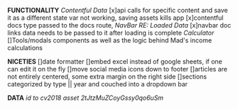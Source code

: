 **FUNCTIONALITY**
  *Contentful Data*
    [x]api calls for specific content and save it as a different state var not working, saving assets kills app
    [x]contentful docs type passed to the docs route,
  *NavBar RE: Loaded Data*
    [x]navbar doc links data needs to be passed to it after loading is complete
  *Calculator*
    []Tools/modals components as well as the logic behind Mad's income calculations

**NICETIES**
  []date formatter
  []embed excel instead of google sheets, if one can edit it on the fly
  []move social media icons down to footer
  []articles are not entirely centered, some extra margin on the right side
  []sections categorized by type || year and couched into a dropdown bar


  **DATA**
    *id to cv2018 asset 2tJtzMuZCoyGssy0qo6uSm*
